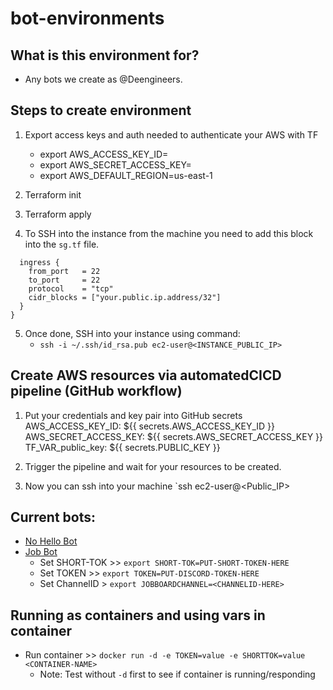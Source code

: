 # bot-environments

## What is this environment for?

- Any bots we create as @Deengineers.

## Steps to create environment

1. Export access keys and auth needed to authenticate your AWS with TF
    - export AWS_ACCESS_KEY_ID=
    - export AWS_SECRET_ACCESS_KEY=
    - export AWS_DEFAULT_REGION=us-east-1

2. Terraform init

3. Terraform apply

4. To SSH into the instance from the machine you need to add this block into the `sg.tf` file.

```
  ingress {
    from_port   = 22
    to_port     = 22
    protocol    = "tcp"
    cidr_blocks = ["your.public.ip.address/32"]
  }
}
```

5. Once done, SSH into your instance using command:
    - `ssh -i ~/.ssh/id_rsa.pub ec2-user@<INSTANCE_PUBLIC_IP>`


## Create AWS resources via automatedCICD pipeline (GitHub workflow)

1. Put your credentials and key pair into GitHub secrets
        AWS_ACCESS_KEY_ID: ${{ secrets.AWS_ACCESS_KEY_ID }}
        AWS_SECRET_ACCESS_KEY: ${{ secrets.AWS_SECRET_ACCESS_KEY }}
        TF_VAR_public_key: ${{ secrets.PUBLIC_KEY }}

2. Trigger the pipeline and wait for your resources to be created. 

3. Now you can ssh into your machine `ssh ec2-user@<Public_IP>

## Current bots:

- [No Hello Bot](https://github.com/Deengineers/no-hello-bot)
- [Job Bot](https://github.com/Deengineers/discord-job-bot)
    - Set SHORT-TOK >> `export SHORT-TOK=PUT-SHORT-TOKEN-HERE`
    - Set TOKEN >> `export TOKEN=PUT-DISCORD-TOKEN-HERE`
    - Set ChannelID > `export JOBBOARDCHANNEL=<CHANNELID-HERE>`

## Running as containers and using vars in container

- Run container >> `docker run -d -e TOKEN=value -e SHORTTOK=value <CONTAINER-NAME>` 
    - Note: Test without `-d` first to see if container is running/responding